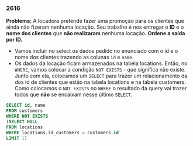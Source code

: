 ### 2616

**Problema:** A locadora pretende fazer uma promoção para os clientes que ainda não fizeram nenhuma locação.
Seu trabalho é nos entregar o **ID** e o **nome dos clientes** que **não realizaram** nenhuma locação. **Ordene a saída por ID.**

- Vamos incluir no select os dados pedido no enunciado com o id e o nome dos clientes trazendo as colunas `id` e `name`.
- Os dados da locação ficam armazenados na tabela locations. Então, no `WHERE`, vamos colocar a condição `NOT EXISTS`  - que significa não existe. Junto com ela, colocamos um `SELECT` para trazer um relacionamento da dos id de clientes que estão na tabela locations e na tabela customers. Como colocamos o `NOT EXISTS` no `WHERE` o resultado da query vai trazer todos que **não** se encaixam nesse último `SELECT`.

```sql
SELECT id, name
FROM customers
WHERE NOT EXISTS
(SELECT NULL
FROM locations
WHERE locations.id_customers = customers.id
LIMIT 1)
```